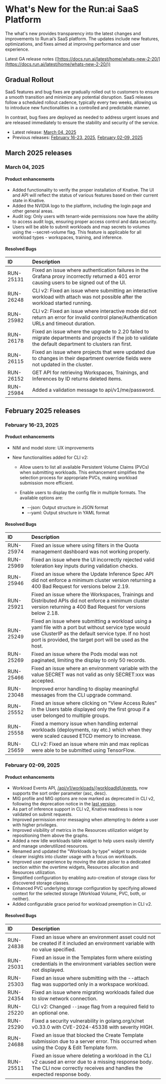 # What's New for the Run:ai SaaS Platform

The what's new provides transparency into the latest changes and improvements to Run:ai’s SaaS platform. The updates include new features, optimizations, and fixes aimed at improving performance and user experience. 

Latest GA release notes ([https://docs.run.ai/latest/home/whats-new-2-20/](https://docs.run.ai/latest/home/whats-new-2-20/)) 

##  Gradual Rollout

SaaS features and bug fixes are gradually rolled out to customers to ensure a smooth transition and minimize any potential disruption.
SaaS releases follow a scheduled rollout cadence, typically every two weeks, allowing us to introduce new functionalities in a controlled and predictable manner.

In contrast, bug fixes are deployed as needed to address urgent issues and are released immediately to ensure the stability and security of the service.

* Latest release: [March 04, 2025](#march-04-2025)
* Previous releases: [February 16-23, 2025](#february-16-23-2025), [February 02-09, 2025](#february-02-09-2025)

## March 2025 releases

### March 04, 2025

#### Product enhancements

* Added functionality to verify the proper installation of Knative. The UI and API will reflect the status of various features based on their current state in Knative.
* Added the NVIDIA logo to the platform, including the login page and other general areas.
* Audit log: Only users with tenant-wide permissions now have the ability to access audit logs, ensuring proper access control and data security.
* Users will be able to submit workloads and map secrets to volumes using the --secret-volume flag. This feature is applicable for all workload types - workspaces, training, and inference.


#### Resolved Bugs 

| ID | Description |
| :---- | :---- |
| RUN-25131 | Fixed an issue where authentication failures in the Grafana proxy incorrectly returned a 401 error causing users to be signed out of the UI. |
| RUN-26248 | CLI v2: Fixed an issue where submitting an interactive workload with attach was not possible after the workload started running. |
| RUN-25982 | CLI v2: Fixed an issue where interactive mode did not return an error for invalid control plane/Authentication URLs and timeout duration. |
| RUN-26178 | Fixed an issue where the upgrade to 2.20 failed to migrate departments and projects if the job to validate the default department to clusters ran first. |
| RUN-26115 | Fixed an issue where projects that were updated due to changes in their department override fields were not updated in the cluster. |
| RUN-26152 | GET API for retrieving Workspaces, Trainings, and Inferences by ID returns deleted items. |
| RUN-25984 | Added a validation message to api/v1/me/password. |


## February 2025 releases


### February 16-23, 2025

#### Product enhancements

* NIM and model store: UX improvements
* New functionalities added for CLI v2:

    * Allow users to list all available Persistent Volume Claims (PVCs) when submitting workloads. This enhancement simplifies the selection process for appropriate PVCs, making workload submission more efficient.
    * Enable users to display the config file in multiple formats.  The available options are:

        * --json: Output structure in JSON format
        * --yaml: Output structure in YAML format


#### Resolved Bugs 

| ID | Description |
| :---- | :---- |
| RUN-25974 | Fixed an issue where using filters in the Quota management dashboard was not working properly. |
| RUN-25969 | Fixed an issue where the UI incorrectly rejected valid toleration key inputs during validation checks. |
| RUN-25946  | Fixed an issue where the Update Inference Spec API did not enforce a minimum cluster version returning a 400 Bad Request for versions below 2.19. |
| RUN-25921 | Fixed an issue where the Workspaces, Trainings and Distributed APIs did not enforce a minimum cluster version returning a 400 Bad Request for versions below 2.18. |
| RUN-25249 | Fixed an issue where submitting a workload using a yaml file with a port but without service type would use ClusterIP as the default service type. If no host port is provided, the target port will be used as the host. |
| RUN-25269 | Fixed an issue where the Pods modal was not paginated, limiting the display to only 50 records.  |
| RUN-25466 | Fixed an issue where an environment variable with the value SECRET was not valid as only SECRET:xxx was accepted. |
| RUN-23048 | Improved error handling to display meaningful messages from the CLI upgrade command. |
| RUN-25552 | Fixed an issue where clicking on "View Access Rules" in the Users table displayed only the first group if a user belonged to multiple groups. |
| RUN-25558 | Fixed a memory issue when handling external workloads (deployments, ray etc.) which when they were scaled caused ETCD memory to increase. |
| RUN-25659 | CLI v2: Fixed an issue where min and max replicas were able to be submitted using TensorFlow. |


### February 02-09, 2025

#### Product enhancements

- Workload Events API, [/api/v1/workloads/{workloadId}/events](https://api-docs.run.ai/latest/tag/Events#operation/get_workload_events), now supports the sort order parameter (asc, desc).  <!-- (RUN-25180)   -->
- MIG profile and MIG options are now marked as deprecated in CLI v2, following the deprecation notice in the [last version](whats-new-2-20.md#deprecation-notifications). <!-- (RUN-23186)   -->
- As part of inference support in CLI v2, Knative readiness is now validated on submit requests. <!-- (RUN-25177)   -->
- Improved permission error messaging when attempting to delete a user with higher privileges. <!-- (RUN-24366)   -->
- Improved visibility of metrics in the Resources utilization widget by repositioning them above the graphs. <!-- (RUN-25292)   -->
- Added a new Idle workloads table widget to help users easily identify and manage underutilized resources. <!-- (RUN-24376)   -->
- Renamed and updated the "Workloads by type" widget to provide clearer insights into cluster usage with a focus on workloads. <!-- (RUN-23978)   -->
- Improved user experience by moving the date picker to a dedicated section within the overtime widgets, Resources allocation and Resources utilization. <!-- (RUN-23941)   -->
- Simplified configuration by enabling auto-creation of storage class for discovered storage classes. <!-- (RUN-25302)   -->
- Enhanced PVC underlying storage configuration by specifying allowed context for the selected storage (Workload Volume, PVC, both, or neither). <!-- (RUN-25158)   -->
- Added configurable grace period for workload preemption in CLI v2. <!-- (RUN-23760)   -->

#### Resolved Bugs 

| ID | Description |
| :---- | :---- |
| RUN-24838 | Fixed an issue where an environment asset could not be created if it included an environment variable with no value specified. |
| RUN-25031 | Fixed an issue in the Templates form where existing credentials in the environment variables section were not displayed. |
| RUN-25303 | Fixed an issue where submitting with the --attach flag was supported only in a workspace workload. |
| RUN-24354 | Fixed an issue where migrating workloads failed due to slow network connection. |
| RUN-25220 | CLI v2: Changed `--image` flag from a required field to an optional one. |
| RUN-25290 | Fixed a security vulnerability in golang.org/x/net v0.33.0 with CVE-2024-45338 with severity HIGH. |
| RUN-24688 | Fixed an issue that blocked the Create Template submission due to a server error. This occurred when using the Copy & Edit Template form. |
| RUN-25511 | Fixed an issue where deleting a workload in the CLI v2 caused an error due to a missing response body. The CLI now correctly receives and handles the expected response body. |






